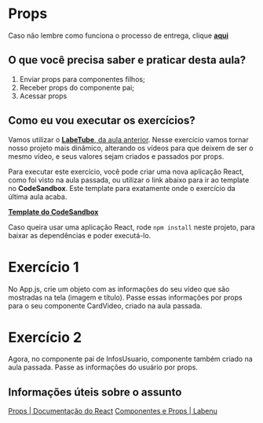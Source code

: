 # Props

Caso não lembre como funciona o processo de entrega, clique [**aqui**](https://github.com/labenuexercicios/instrucoes-entrega)

## O que você precisa saber e praticar desta aula?
1. Enviar props para componentes filhos;
2. Receber props do componente pai;
3. Acessar props


## Como eu vou executar os exercícios?

Vamos utilizar o [**LabeTube**, da aula anterior](https://github.com/labenuexercicios/componentes-exercicio). Nesse exercício vamos tornar nosso projeto mais dinâmico, alterando os vídeos para que deixem de ser o mesmo vídeo, e seus valores sejam criados e passados por props.


Para executar este exercício, você pode criar uma nova aplicação React, como foi visto na aula passada, ou utilizar o link abaixo para ir ao template no **CodeSandbox**. Este template para exatamente onde o exercício da última aula acaba.

[**Template do CodeSandbox**](https://codesandbox.io/s/template-exercicio-props-lhggdm)

Caso queira usar uma aplicação React, rode `npm install` neste projeto, para baixar as dependências e poder executá-lo.

# Exercício 1

No App.js, crie um objeto com as informações do seu vídeo que são mostradas na tela (imagem e título).
Passe essas informações por props para o seu componente CardVideo, criado na aula passada.

# Exercício 2
Agora, no componente pai de InfosUsuario, componente também criado na aula passada. Passe as informações do usuário por props.

## Informações úteis sobre o assunto
[Props | Documentação do React](https://www.geeksforgeeks.org/reactjs-components/)
[Componentes e Props | Labenu](https://www.loom.com/share/f2a991fc9d4d49f8aeb068bee05b46b9)

